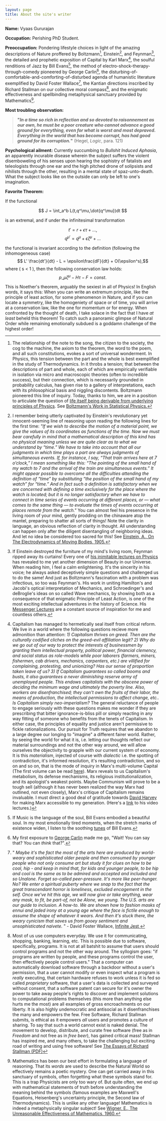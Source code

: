 ```yaml
---
layout: page
title: About the site's writer
---
```


**Name:** Vyaas Gururajan

**Occupation:** Perishing PhD Student.

**Preoccupation:** Pondering lifestyle choices in light of the amazing descriptions of Nature proffered by Boltzmann[^1], Einstein[^2], and Feynman[^3], the detailed and prophetic exposition of Capital by Karl Marx[^4], the soulful renditions of Jazz by Bill Evans[^5], the method of electro-shock-therapy-through-comedy pioneered by George Carlin[^6], the disturbing-of-comfortable-and-comforting-of-disturbed agenda of humanistic literature exemplified by David Foster Wallace[^7], the Kantian directions inscribed by Richard Stallman on our collective moral compass[^8], and the enigmatic effectiveness and spellbinding metaphysical sanctuary provided by Mathematics[^9].

**Most troubling observation:**
>**"***In a time so rich in reflection and so devoted to raisonnement as our own, he must be a poor creature who cannot advance a good ground for everything, even for what is worst and most depraved. Everything in the world that has become corrupt, has had good ground for its corruption.***"** (Hegel, *Logic*, para. 121)

**Psychological ailment:** Currently succumbing to *Bullshit Induced Aphasia*, an apparently incurable disease wherein the subject suffers the violent disemboweling of his senses upon hearing the sophistry of fatalists and teleologists through one ear and the high pitched drone of solipsists and nihilists through the other, resulting in a mental state of spaz-unto-death. What the subject looks like on the outside can only be left to one's imagination.

**Favorite Theorem:**

If the functional

$$ J  = \int_a^b L(t,q^\mu,\dot{q^\mu})dt $$

is an extremal, and if under the infinitesimal transformation

$$ t' = r +\epsilon\tau + ..., $$
$$ q^{\mu'}  = q^{\mu} + \epsilon\zeta^\mu + ... $$

the functional is invariant according to the definition (following the inhomogeneous case)
$$ L' \frac{dt'}{dt} - L = \epsilon\frac{dF}{dt} + O(\epsilon^s),$$ where ( s < 1 ), 
then the following conservation law holds:
$$ p{\_\mu}\zeta{^\mu} - H\tau - F = const. $$

This is Noether's theorem, arguably the sexiest in all of Physics! In English words, it says this:
When you can write an extremum principle, like the principle of least action, for some phenomenon in Nature, and if you can locate a symmetry, like the homogeniety of space or of time, you will arrive at a conservation law, like the one for momentum or for energy. When confronted by the thought of death, I take solace in the fact that I have *at least* beheld this theorem! To catch such a panoramic glimpse of Natural Order while remaining emotionally subdued is a goddamn challenge of the highest order!

[^1]: The relationship of the note to the song, the citizen to the society, the cog to the machine, the axiom to the theorem, the word to the poem, and all such constitutions, evokes a sort of universal wonderment. In Physics, this tension between the part and the whole is best exemplified in the study of Thermodynamics. In it throbs a tension; that between the descriptions of part and whole, each of which are empirically verifiable in isolation via micro and macroscopic theories (often to incredible success), but their connection, which is necessarily grounded in probability calculus, has given rise to a gallery of interpretations, each with its philosophical basis and niggling discontents. Boltzmann pioneered this line of inquiry. Today, thanks to him, we are in a position to articulate the question of [life itself being derivable from underlying principles of Physics](https://www.youtube.com/watch?v=e91D5UAz-f4). See [Boltzmann's Work in Statistical Physics.](http://plato.stanford.edu/entries/statphys-Boltzmann/)

[^2]: I remember being utterly captivated by Einstein's revolutionary yet innocent-seeming line of reasoning upon reading the following lines for the first time: *"If we wish to describe the motion of a material point, we give the values of its coordinates as functions of the time. Now we must bear carefully in mind that a mathematical description of this kind has no physical meaning unless we are quite clear as to what we understand by “time.” We have to take into account that all our judgments in which time plays a part are always judgments of simultaneous events. If, for instance, I say, “That train arrives here at 7 o’clock,” I mean something like this: “The pointing of the small hand of my watch to 7 and the arrival of the train are simultaneous events.” It might appear possible to overcome all the difficulties attending the definition of “time” by substituting “the position of the small hand of my watch” for “time.” And in fact such a definition is satisfactory when we are concerned with defining a time exclusively for the place where the watch is located; but it is no longer satisfactory when we have to connect in time series of events occurring at different places, or — what comes to the same thing — to evaluate the times of events occurring at places remote from the watch."* You can almost feel his presence in the living room of your mind, gently prodding on the chinaware atop the mantel, preparing to shatter all sorts of things! Note the clarity in language, an obvious reflection of clarity in thought. All understanding can happen only after the diligent disentangling of neighboring ideas. And let no idea be considered too sacred for this! See [Einstein, A., On The Electrodynamics of Moving Bodies, 1905.](http://www.fourmilab.ch/etexts/einstein/specrel/www/)

[^3]: If Einstein destroyed the furniture of my mind's living room, Feynman ripped away its curtains! Every one of [his inimitable lectures on Physics](http://www.feynmanlectures.caltech.edu/) has revealed to me yet another dimension of Beauty in our Universe. When reading him, I feel a calm enlightening. It's the sincerity in his voice; he always asked deceptively simple questions and challenged us to do the same! And just as Boltzmann's fascination with a problem was infectious, so too was Feynman's. His work in uniting Hamilton's and Jacobi's optical interpretation of Mechanics, and Schroedinger's and deBroglie's ideas on so called Wave mechanics, by showing both as a consequence of that enigmatic Principle of Least Action, is one of the most exciting intellectual adventures in the history of Science. His [Messenger Lectures](https://www.youtube.com/playlist?list=PLF96D8FFDDE4B9087) are a constant source of inspiration for me and countless others.

[^4]: Capitalism has managed to hermetically seal itself from critical reform. We live in a world where the following questions recieve more admonition than attention: *1) Capitalism thrives on greed. Then are the culturally codified cliches on the greed-evil affiliation legit? 2) Why do we go out of our way to protect the interests of businessmen by granting them intellectual property, political power, financial clemency, and social status as role-models while poor laborers (farmers, miners, fishermen, cab drivers, mechanics, carpenters, etc.) are villified for complaining, protesting, and unionizing? Has our sense of proportion taken leave of us? 3) If Capitalism guarantees so called booms and busts, it also guarantees a never diminishing reserve army of unemployed people. This endows capitalists with the obscene power of deciding the minimum wage and ultimately the poverty line. Also, workers are disenfranchised; they can't own the fruits of their labor, the means of production, the intellectual permissions to affect change, etc.. Is Capitalism simply neo-imperialism?* The general reluctance of people to engage seriously with these questions makes me wonder if they are prescribing that bitter ignorance-is-bliss pill or simply reacting in any way fitting of someone who benefits from the tenets of Capitalism. In either case, the principles of equality and justice aren't permissive to fickle rationalizations. Our pursuit for Truth requires that we abandon to a large degree our longing to "imagine" a different fairer world. Rather, by seeing the world for what it is, i.e. letting our thoughts reflect our material surroundings and not the other way around, we will allow ourselves the objectivity to grapple with our current system of economy. It is this *materialism*, injected of course with *dialectic* i.e. the spotting of contradiction, it's informed resolution, it's resulting contradiction, and so on and so on, that is the mode of inquiry in Marx's multi-volume Capital (The first volume can be read [here](https://www.marxists.org/archive/marx/works/1867-c1/)). Marx reveals to us Capitalism's metabolism, its defense mechanisms, its religious institutionalization, and its apologist's weakest points. Maybe Communism will prove to be a tough sell (although it has never been realized the way Marx had outlined, not even closely), Marx's critique of Capitalism remains invaluable. I must direct a good deal of gratitude towards [David Harvey](http://www.versobooks.com/books/376-a-companion-to-marx-s-capital) for making Marx accessible to my generation. (Here's a [link](https://www.youtube.com/playlist?list=PL0A7FFF28B99C1303) to his video lectures.)

[^5]: If Music is the language of the soul, Bill Evans embodied a beautiful soul. In my most emotionally tired moments, when the stretch marks of existence widen, I listen to the soothing [tunes](http://www.last.fm/music/Bill+Evans) of Bill Evans.

[^6]: My first exposure to [George Carlin](https://georgecarlin.com/media-2/) made me go, "Wait! You can say that? You can *think* that?".

[^7]: " *Maybe it's the fact the most of the arts here are produced by world-weary and sophisticated older people and then consumed by younger people who not only consume art but study it for clues on how to be cool, hip - and keep in mind that, for kids and younger people, to be hip and cool is the same as to be admired and accepted and included and so Unalone. Forget so-called peer-pressure. It's more like peer-hunger. No? We enter a spiritual puberty where we snap to the fact that the great transcendant horror is loneliness, excluded encagement in the self. Once we've hit this age, we will now give or take anything, wear any mask, to fit, be part-of, not be Alone, we young. The U.S. arts are our guide to inclusion. A how-to. We are shown how to fashion masks of ennui and jaded irony at a young age where the face is fictile enough to assume the shape of whatever it wears. And then it's stuck there, the weary cynicism that saves us from gooey sentiment and unsophisticated naivete.* " - David Foster Wallace, [Infinite Jest ](http://www.hachettebookgroup.com/titles/david-foster-wallace/infinite-jest/9780316066525/)

[^8]: Most of us use computers everyday. We use it for communicating, shopping, banking, learning, etc. This is possible due to software, specifically, programs. It is not at all batshit to assume that users should control programs and not the other way around. The syllogism goes: "if programs are written by people, and these programs control the user, then effectively people control users." That a computer can automatically download software through a backdoor without a user's permission, that a user cannot modify or even inspect what a program is *really* executing, that certain hardware refuses to work unless it is fed so called *proprietary* software, that a user's data is collected and surveyed without consent, that a software patent can secure for it's owner the power to take away people's rights to discover and implement solutions to computational problems themselves (this more than anything else hurts me the most) are all examples of gross encroachments on our liberty. It is also highly undemocratic and antisocial as it disenfranchises the many and empowers the few. Free Software, Richard Stallman submits, is ethical as it empowers *all* users and promotes a culture of sharing. To say that such a world cannot exist is naked denial. The movement to develop, distribute, and curate free software (free as in *Freedom* and not free as in *free beer*), has gained critical mass! Stallman has inspired me, and many others, to take the challenging but exciting road of writing and using free software! See [The Essays of Richard Stallman (PDF)](https://www.gnu.org/philosophy/fsfs/rms-essays.pdf)

[^9]: Mathematics has been our best effort in formulating a language of reasoning. That its *words* are used to describe the Natural World so effectively remains a poetic mystery. One can get carried away in this sanctuary of symbols, often forgetting what these symbols stand for. This is a trap Physicists are only too wary of. But quite often, we end up with mathematical statements of truth before understanding the meaning behind the symbols (famous examples are Maxwell's Equations, Heisenberg's uncertainty principle, the Second law of Thermodynamics). This is unlike any other language! Mathematics is indeed a metaphysically singular subject! See [Wigner, E., The Unreasonable Effectiveness of Mathematics, 1960.](http://www.dartmouth.edu/~matc/MathDrama/reading/Wigner.html)
